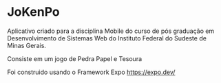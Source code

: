 # JoKenPo

Aplicativo criado para a disciplina Mobile do curso de pós graduação em Desenvolvimento de Sistemas Web do Instituto Federal do Sudeste de Minas Gerais.

Consiste em um jogo de Pedra Papel e Tesoura

Foi construido usando o Framework Expo https://expo.dev/
